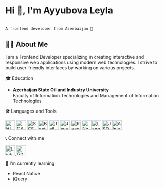 
# Hi 👋, I'm Ayyubova Leyla

                                                                                    A frontend developer from Azerbaijan 🚀
## 👨‍💻 About Me
I am a Frontend Developer specializing in creating interactive and responsive web applications using modern web technologies. I strive to build user-friendly interfaces by working on various projects.

🎓 Education

- **Azerbaijan State Oil and Industry University**  
Faculty of Information Technologies and Management of Information Technologies

🛠 Languages and Tools

<img src="https://img.icons8.com/color/48/000000/html-5.png" alt="HTML" width="30" height="30"/> <img src="https://img.icons8.com/color/48/000000/css3.png" alt="CSS" width="30" height="30"/> <img src="https://img.icons8.com/color/48/000000/sass.png" alt="SCSS" width="30" height="30"/> <img src="https://img.icons8.com/color/48/000000/bootstrap.png" alt="Bootstrap" width="30" height="30"/>  <img src="https://raw.githubusercontent.com/tailwindlabs/tailwindcss/master/.github/logo-dark.svg" alt="Tailwind CSS" width="30" height="30"/> <img src="https://img.icons8.com/color/48/000000/javascript.png" alt="JavaScript" width="30" height="30"/> <img src="https://img.icons8.com/color/48/000000/react-native.png" alt="React" width="30" height="30"/> <img src="https://img.icons8.com/color/48/000000/nextjs.png" alt="Next.js" width="30" height="30"/><img src="https://img.icons8.com/color/48/000000/api.png" alt="Languages API" width="30" height="30"/> <img src="https://img.icons8.com/color/48/000000/json.png" alt="JSON" width="30" height="30"/><img src="https://img.icons8.com/color/48/000000/alpinejs.png" alt="Alpine.js" width="30" height="30"/>


📞 Connect with me

<a href="https://www.linkedin.com/in/your_profile" target="_blank"> <img src="https://img.icons8.com/ios-filled/50/000000/linkedin.png" alt="LinkedIn" width="30" height="30"/> </a> <a href="https://github.com/your_profile" target="_blank"> <img src="https://img.icons8.com/ios-filled/50/000000/github.png" alt="GitHub" width="30" height="30"/> </a> 

 🌱 I’m currently learning
- React Native
- jQuery


